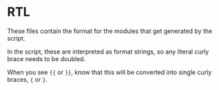 # RTL
These files contain the format for the modules that get generated by the script.

In the script, these are interpreted as format strings, so any literal curly brace needs to be doubled.

When you see `{{` or `}}`, know that this will be converted into single curly braces, `{` or `}`.
